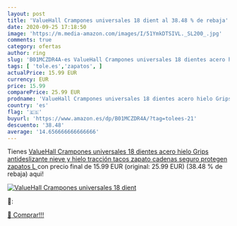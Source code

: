 ```yaml
---
layout: post
title: 'ValueHall Crampones universales 18 dient al 38.48 % de rebaja'
date: 2020-09-25 17:18:50
image: 'https://m.media-amazon.com/images/I/51YmkDTSIVL._SL200_.jpg'
comments: true
category: ofertas
author: ring
slug: 'B01MCZDR4A-es ValueHall Crampones universales 18 dientes acero hielo...'
tags: [ 'tole.es','zapatos', ]
actualPrice: 15.99 EUR
currency: EUR
price: 15.99
comparePrice: 25.99 EUR
prodname: 'ValueHall Crampones universales 18 dientes acero hielo Grips antideslizante nieve y hielo tracción tacos zapato cadenas seguro protegen zapatos  L '
country: 'es'
flag: '🇪🇸'
buyurl: 'https://www.amazon.es/dp/B01MCZDR4A/?tag=tolees-21'
descuento: '38.48'
average: '14.656666666666666'
---
```


Tienes [ValueHall Crampones universales 18 dientes acero hielo Grips antideslizante nieve y hielo tracción tacos zapato cadenas seguro protegen zapatos  L ](https://www.amazon.es/dp/B01MCZDR4A/?tag=tolees-21) con precio final de  15.99 EUR (original: 25.99 EUR) (38.48 %  de rebaja) aqui!

[![ValueHall Crampones universales 18 dient](https://m.media-amazon.com/images/I/51YmkDTSIVL._SL200_.jpg)](https://www.amazon.es/dp/B01MCZDR4A/?tag=tolees-21)

🔎:


[🛒 Comprar!!!](https://www.amazon.es/dp/B01MCZDR4A/?tag=tolees-21)

